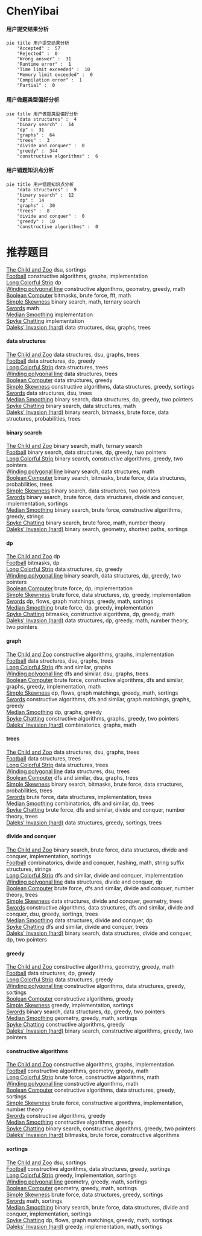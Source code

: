 # ChenYibai
<!-- tabs:start -->
#### **用户提交结果分析**

```mermaid
pie title 用户提交结果分析
    "Accepted" :  57
    "Rejected" :  0
    "Wrong answer" :  31
    "Runtime error" :  1
    "Time limit exceeded" :  10
    "Memory limit exceeded" :  0
    "Compilation error" :  1
    "Partial" :  0
```
#### **用户做题类型偏好分析**

```mermaid
pie title 用户做题类型偏好分析
    "data structures" :  4
    "binary search" :  14
    "dp" :  31
    "graphs" :  64
    "trees" :  3
    "divide and conquer" :  0
    "greedy" :  344
    "constructive algorithms" :  6
```
#### **用户错题知识点分析**

```mermaid
pie title 用户错题知识点分析
    "data structures" :  9
    "binary search" :  12
    "dp" :  14
    "graphs" :  30
    "trees" :  8
    "divide and conquer" :  0
    "greedy" :  10
    "constructive algorithms" :  0
```
<!-- tabs:end -->
# 推荐题目
[The Child and Zoo](https://codeforces.com/contest/438/problem/B)		dsu,
                        sortings		  
[Football](http://codeforces.com/problemset/problem/417/C)		constructive algorithms,
                        graphs,
                        implementation		  
[Long Colorful Strip](http://codeforces.com/problemset/problem/1178/F2)		dp		  
[Winding polygonal line](http://codeforces.com/problemset/problem/1158/D)		constructive algorithms,
                        geometry,
                        greedy,
                        math		  
[Boolean Computer](http://codeforces.com/problemset/problem/1033/F)		bitmasks,
                        brute force,
                        fft,
                        math		  
[Simple Skewness](http://codeforces.com/problemset/problem/626/E)		binary search,
                        math,
                        ternary search		  
[Swords](http://codeforces.com/problemset/problem/1216/D)		math		  
[Median Smoothing](http://codeforces.com/problemset/problem/590/A)		implementation		  
[Spyke Chatting](http://codeforces.com/problemset/problem/413/B)		implementation		  
[Daleks' Invasion (hard)](http://codeforces.com/problemset/problem/1184/E3)		data structures,
                        dsu,
                        graphs,
                        trees		  
<!-- tabs:start -->
#### **data structures**
[The Child and Zoo](http://codeforces.com/problemset/problem/1184/E3)		data structures,
                        dsu,
                        graphs,
                        trees		  
[Football](http://codeforces.com/problemset/problem/675/E)		data structures,
                        dp,
                        greedy		  
[Long Colorful Strip](http://codeforces.com/problemset/problem/1076/E)		data structures,
                        trees		  
[Winding polygonal line](http://codeforces.com/problemset/problem/675/D)		data structures,
                        trees		  
[Boolean Computer](https://codeforces.com/contest/1262/problem/D2)		data structures,
                        greedy		  
[Simple Skewness](http://codeforces.com/problemset/problem/675/C)		constructive algorithms,
                        data structures,
                        greedy,
                        sortings		  
[Swords](http://codeforces.com/problemset/problem/1009/F)		data structures,
                        dsu,
                        trees		  
[Median Smoothing](http://codeforces.com/problemset/problem/1492/C)		binary search,
                        data structures,
                        dp,
                        greedy,
                        two pointers		  
[Spyke Chatting](http://codeforces.com/problemset/problem/1490/G)		binary search,
                        data structures,
                        math		  
[Daleks' Invasion (hard)](http://codeforces.com/problemset/problem/1479/D)		binary search,
                        bitmasks,
                        brute force,
                        data structures,
                        probabilities,
                        trees		  
#### **binary search**
[The Child and Zoo](http://codeforces.com/problemset/problem/626/E)		binary search,
                        math,
                        ternary search		  
[Football](http://codeforces.com/problemset/problem/1492/C)		binary search,
                        data structures,
                        dp,
                        greedy,
                        two pointers		  
[Long Colorful Strip](http://codeforces.com/problemset/problem/1463/D)		binary search,
                        constructive algorithms,
                        greedy,
                        two pointers		  
[Winding polygonal line](http://codeforces.com/problemset/problem/1490/G)		binary search,
                        data structures,
                        math		  
[Boolean Computer](http://codeforces.com/problemset/problem/1479/D)		binary search,
                        bitmasks,
                        brute force,
                        data structures,
                        probabilities,
                        trees		  
[Simple Skewness](http://codeforces.com/problemset/problem/1436/E)		binary search,
                        data structures,
                        two pointers		  
[Swords](http://codeforces.com/problemset/problem/1461/D)		binary search,
                        brute force,
                        data structures,
                        divide and conquer,
                        implementation,
                        sortings		  
[Median Smoothing](http://codeforces.com/problemset/problem/1493/C)		binary search,
                        brute force,
                        constructive algorithms,
                        greedy,
                        strings		  
[Spyke Chatting](http://codeforces.com/problemset/problem/1487/D)		binary search,
                        brute force,
                        math,
                        number theory		  
[Daleks' Invasion (hard)](http://codeforces.com/problemset/problem/1486/B)		binary search,
                        geometry,
                        shortest paths,
                        sortings		  
#### **dp**
[The Child and Zoo](http://codeforces.com/problemset/problem/1178/F2)		dp		  
[Football](http://codeforces.com/problemset/problem/1103/D)		bitmasks,
                        dp		  
[Long Colorful Strip](http://codeforces.com/problemset/problem/675/E)		data structures,
                        dp,
                        greedy		  
[Winding polygonal line](http://codeforces.com/problemset/problem/1492/C)		binary search,
                        data structures,
                        dp,
                        greedy,
                        two pointers		  
[Boolean Computer](https://codeforces.com/contest/1457/problem/C)		brute force,
                        dp,
                        implementation		  
[Simple Skewness](http://codeforces.com/problemset/problem/1491/C)		brute force,
                        data structures,
                        dp,
                        greedy,
                        implementation		  
[Swords](http://codeforces.com/problemset/problem/1437/C)		dp,
                        flows,
                        graph matchings,
                        greedy,
                        math,
                        sortings		  
[Median Smoothing](http://codeforces.com/problemset/problem/1499/B)		brute force,
                        dp,
                        greedy,
                        implementation		  
[Spyke Chatting](http://codeforces.com/problemset/problem/1491/D)		bitmasks,
                        constructive algorithms,
                        dp,
                        greedy,
                        math		  
[Daleks' Invasion (hard)](http://codeforces.com/problemset/problem/1497/E1)		data structures,
                        dp,
                        greedy,
                        math,
                        number theory,
                        two pointers		  
#### **graph**
[The Child and Zoo](http://codeforces.com/problemset/problem/417/C)		constructive algorithms,
                        graphs,
                        implementation		  
[Football](http://codeforces.com/problemset/problem/1184/E3)		data structures,
                        dsu,
                        graphs,
                        trees		  
[Long Colorful Strip](http://codeforces.com/problemset/problem/107/A)		dfs and similar,
                        graphs		  
[Winding polygonal line](http://codeforces.com/problemset/problem/1023/F)		dfs and similar,
                        dsu,
                        graphs,
                        trees		  
[Boolean Computer](http://codeforces.com/problemset/problem/1487/C)		brute force,
                        constructive algorithms,
                        dfs and similar,
                        graphs,
                        greedy,
                        implementation,
                        math		  
[Simple Skewness](http://codeforces.com/problemset/problem/1437/C)		dp,
                        flows,
                        graph matchings,
                        greedy,
                        math,
                        sortings		  
[Swords](http://codeforces.com/problemset/problem/1470/D)		constructive algorithms,
                        dfs and similar,
                        graph matchings,
                        graphs,
                        greedy		  
[Median Smoothing](http://codeforces.com/problemset/problem/1476/C)		dp,
                        graphs,
                        greedy		  
[Spyke Chatting](http://codeforces.com/problemset/problem/1304/D)		constructive algorithms,
                        graphs,
                        greedy,
                        two pointers		  
[Daleks' Invasion (hard)](http://codeforces.com/problemset/problem/1475/C)		combinatorics,
                        graphs,
                        math		  
#### **trees**
[The Child and Zoo](http://codeforces.com/problemset/problem/1184/E3)		data structures,
                        dsu,
                        graphs,
                        trees		  
[Football](http://codeforces.com/problemset/problem/1076/E)		data structures,
                        trees		  
[Long Colorful Strip](http://codeforces.com/problemset/problem/675/D)		data structures,
                        trees		  
[Winding polygonal line](http://codeforces.com/problemset/problem/1009/F)		data structures,
                        dsu,
                        trees		  
[Boolean Computer](http://codeforces.com/problemset/problem/1023/F)		dfs and similar,
                        dsu,
                        graphs,
                        trees		  
[Simple Skewness](http://codeforces.com/problemset/problem/1479/D)		binary search,
                        bitmasks,
                        brute force,
                        data structures,
                        probabilities,
                        trees		  
[Swords](http://codeforces.com/problemset/problem/1511/C)		brute force,
                        data structures,
                        implementation,
                        trees		  
[Median Smoothing](http://codeforces.com/problemset/problem/1499/F)		combinatorics,
                        dfs and similar,
                        dp,
                        trees		  
[Spyke Chatting](http://codeforces.com/problemset/problem/1491/E)		brute force,
                        dfs and similar,
                        divide and conquer,
                        number theory,
                        trees		  
[Daleks' Invasion (hard)](http://codeforces.com/problemset/problem/1466/D)		data structures,
                        greedy,
                        sortings,
                        trees		  
#### **divide and conquer**
[The Child and Zoo](http://codeforces.com/problemset/problem/1461/D)		binary search,
                        brute force,
                        data structures,
                        divide and conquer,
                        implementation,
                        sortings		  
[Football](http://codeforces.com/problemset/problem/1466/G)		combinatorics,
                        divide and conquer,
                        hashing,
                        math,
                        string suffix structures,
                        strings		  
[Long Colorful Strip](http://codeforces.com/problemset/problem/1490/D)		dfs and similar,
                        divide and conquer,
                        implementation		  
[Winding polygonal line](https://codeforces.com/contest/1483/problem/C)		data structures,
                        divide and conquer,
                        dp		  
[Boolean Computer](http://codeforces.com/problemset/problem/1491/E)		brute force,
                        dfs and similar,
                        divide and conquer,
                        number theory,
                        trees		  
[Simple Skewness](http://codeforces.com/problemset/problem/1303/G)		data structures,
                        divide and conquer,
                        geometry,
                        trees		  
[Swords](http://codeforces.com/problemset/problem/1494/D)		constructive algorithms,
                        data structures,
                        dfs and similar,
                        divide and conquer,
                        dsu,
                        greedy,
                        sortings,
                        trees		  
[Median Smoothing](http://codeforces.com/problemset/problem/1482/E)		data structures,
                        divide and conquer,
                        dp		  
[Spyke Chatting](http://codeforces.com/problemset/problem/566/C)		dfs and similar,
                        divide and conquer,
                        trees		  
[Daleks' Invasion (hard)](http://codeforces.com/problemset/problem/1428/F)		binary search,
                        data structures,
                        divide and conquer,
                        dp,
                        two pointers		  
#### **greedy**
[The Child and Zoo](http://codeforces.com/problemset/problem/1158/D)		constructive algorithms,
                        geometry,
                        greedy,
                        math		  
[Football](http://codeforces.com/problemset/problem/675/E)		data structures,
                        dp,
                        greedy		  
[Long Colorful Strip](https://codeforces.com/contest/1262/problem/D2)		data structures,
                        greedy		  
[Winding polygonal line](http://codeforces.com/problemset/problem/675/C)		constructive algorithms,
                        data structures,
                        greedy,
                        sortings		  
[Boolean Computer](http://codeforces.com/problemset/problem/1503/A)		constructive algorithms,
                        greedy		  
[Simple Skewness](http://codeforces.com/problemset/problem/1144/B)		greedy,
                        implementation,
                        sortings		  
[Swords](http://codeforces.com/problemset/problem/1492/C)		binary search,
                        data structures,
                        dp,
                        greedy,
                        two pointers		  
[Median Smoothing](https://codeforces.com/contest/1496/problem/C)		geometry,
                        greedy,
                        math,
                        sortings		  
[Spyke Chatting](http://codeforces.com/problemset/problem/1493/A)		constructive algorithms,
                        greedy		  
[Daleks' Invasion (hard)](http://codeforces.com/problemset/problem/1463/D)		binary search,
                        constructive algorithms,
                        greedy,
                        two pointers		  
#### **constructive algorithms**
[The Child and Zoo](http://codeforces.com/problemset/problem/417/C)		constructive algorithms,
                        graphs,
                        implementation		  
[Football](http://codeforces.com/problemset/problem/1158/D)		constructive algorithms,
                        geometry,
                        greedy,
                        math		  
[Long Colorful Strip](http://codeforces.com/problemset/problem/675/B)		brute force,
                        constructive algorithms,
                        math		  
[Winding polygonal line](http://codeforces.com/problemset/problem/1391/A)		constructive algorithms,
                        math		  
[Boolean Computer](http://codeforces.com/problemset/problem/675/C)		constructive algorithms,
                        data structures,
                        greedy,
                        sortings		  
[Simple Skewness](http://codeforces.com/problemset/problem/439/C)		brute force,
                        constructive algorithms,
                        implementation,
                        number theory		  
[Swords](http://codeforces.com/problemset/problem/1503/A)		constructive algorithms,
                        greedy		  
[Median Smoothing](http://codeforces.com/problemset/problem/1493/A)		constructive algorithms,
                        greedy		  
[Spyke Chatting](http://codeforces.com/problemset/problem/1463/D)		binary search,
                        constructive algorithms,
                        greedy,
                        two pointers		  
[Daleks' Invasion (hard)](https://codeforces.com/contest/1456/problem/B)		bitmasks,
                        brute force,
                        constructive algorithms		  
#### **sortings**
[The Child and Zoo](https://codeforces.com/contest/438/problem/B)		dsu,
                        sortings		  
[Football](http://codeforces.com/problemset/problem/675/C)		constructive algorithms,
                        data structures,
                        greedy,
                        sortings		  
[Long Colorful Strip](http://codeforces.com/problemset/problem/1144/B)		greedy,
                        implementation,
                        sortings		  
[Winding polygonal line](https://codeforces.com/contest/1496/problem/C)		geometry,
                        greedy,
                        math,
                        sortings		  
[Boolean Computer](http://codeforces.com/problemset/problem/1495/A)		geometry,
                        greedy,
                        math,
                        sortings		  
[Simple Skewness](http://codeforces.com/problemset/problem/1497/A)		brute force,
                        data structures,
                        greedy,
                        sortings		  
[Swords](http://codeforces.com/problemset/problem/1427/A)		math,
                        sortings		  
[Median Smoothing](http://codeforces.com/problemset/problem/1461/D)		binary search,
                        brute force,
                        data structures,
                        divide and conquer,
                        implementation,
                        sortings		  
[Spyke Chatting](http://codeforces.com/problemset/problem/1437/C)		dp,
                        flows,
                        graph matchings,
                        greedy,
                        math,
                        sortings		  
[Daleks' Invasion (hard)](http://codeforces.com/problemset/problem/1473/A)		greedy,
                        implementation,
                        math,
                        sortings		  
<!-- tabs:end -->
